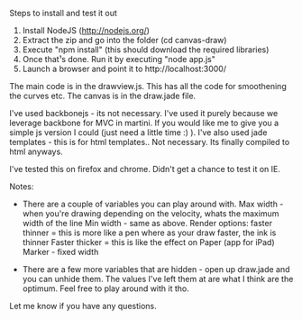 
Steps to install and test it out
1. Install NodeJS (http://nodejs.org/)
2. Extract the zip and go into the folder (cd canvas-draw)
3. Execute "npm install" (this should download the required libraries)
4. Once that¹s done. Run it by executing "node app.js"
5. Launch a browser and point it to http://localhost:3000/

The main code is in the drawview.js. This has all the code for smoothening
the curves etc.
The canvas is in the draw.jade file.

I've used backbonejs - its not necessary. I've used it purely because we
leverage backbone for MVC in martini. If you would like me to give you a
simple js version I could (just need a little time :) ).
I've also used jade templates - this is for html templates.. Not
necessary. Its finally compiled to html anyways.

I've tested this on firefox and chrome. Didn't get a chance to test it on
IE.

Notes:
- There are a couple of variables you can play around with.
  Max width - when you're drawing depending on the velocity, whats the
maximum width of the line
  Min width - same as above.
  Render options: faster thinner = this is more like a pen where as your
draw faster, the ink is thinner
      Faster thicker = this is like the effect on Paper (app for iPad)
      Marker - fixed width

- There are a few more variables that are hidden - open up draw.jade and
you can unhide them. The values I've left them at are what I think are the
optimum. Feel free to play around with it tho.

Let me know if you have any questions.